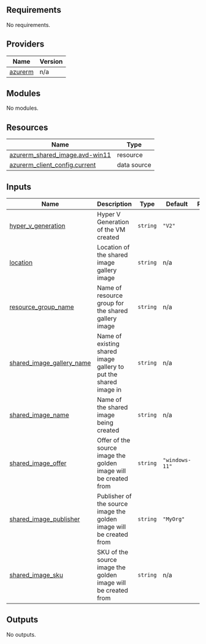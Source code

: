 <!-- BEGIN_TF_DOCS -->
## Requirements

No requirements.

## Providers

| Name | Version |
|------|---------|
| <a name="provider_azurerm"></a> [azurerm](#provider\_azurerm) | n/a |

## Modules

No modules.

## Resources

| Name | Type |
|------|------|
| [azurerm_shared_image.avd-win11](https://registry.terraform.io/providers/hashicorp/azurerm/latest/docs/resources/shared_image) | resource |
| [azurerm_client_config.current](https://registry.terraform.io/providers/hashicorp/azurerm/latest/docs/data-sources/client_config) | data source |

## Inputs

| Name | Description | Type | Default | Required |
|------|-------------|------|---------|:--------:|
| <a name="input_hyper_v_generation"></a> [hyper\_v\_generation](#input\_hyper\_v\_generation) | Hyper V Generation of the VM created | `string` | `"V2"` | no |
| <a name="input_location"></a> [location](#input\_location) | Location of the shared image gallery image | `string` | n/a | yes |
| <a name="input_resource_group_name"></a> [resource\_group\_name](#input\_resource\_group\_name) | Name of resource group for the shared gallery image | `string` | n/a | yes |
| <a name="input_shared_image_gallery_name"></a> [shared\_image\_gallery\_name](#input\_shared\_image\_gallery\_name) | Name of existing shared image gallery to put the shared image in | `string` | n/a | yes |
| <a name="input_shared_image_name"></a> [shared\_image\_name](#input\_shared\_image\_name) | Name of the shared image being created | `string` | n/a | yes |
| <a name="input_shared_image_offer"></a> [shared\_image\_offer](#input\_shared\_image\_offer) | Offer of the source image the golden image will be created from | `string` | `"windows-11"` | no |
| <a name="input_shared_image_publisher"></a> [shared\_image\_publisher](#input\_shared\_image\_publisher) | Publisher of the source image the golden image will be created from | `string` | `"MyOrg"` | no |
| <a name="input_shared_image_sku"></a> [shared\_image\_sku](#input\_shared\_image\_sku) | SKU of the source image the golden image will be created from | `string` | n/a | yes |

## Outputs

No outputs.
<!-- END_TF_DOCS -->